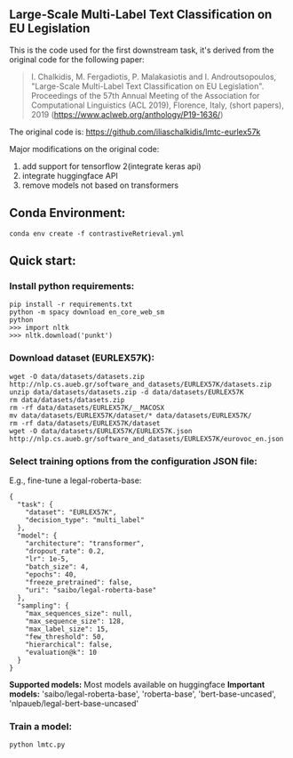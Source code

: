 ## Large-Scale Multi-Label Text Classification on EU Legislation

This is the code used for the first downstream task, it's derived from the original code for the following paper:

> I. Chalkidis, M. Fergadiotis, P. Malakasiotis and I. Androutsopoulos, "Large-Scale Multi-Label Text Classification on EU Legislation". Proceedings of the 57th Annual Meeting of the Association for Computational Linguistics (ACL 2019), Florence, Italy, (short papers), 2019 (https://www.aclweb.org/anthology/P19-1636/)

The original code is: https://github.com/iliaschalkidis/lmtc-eurlex57k

Major modifications on the original code:
1. add support for tensorflow 2(integrate keras api)
2. integrate huggingface API 
3. remove models not based on transformers

## Conda Environment:

```shell
conda env create -f contrastiveRetrieval.yml
```
## Quick start:

### Install python requirements:

```
pip install -r requirements.txt
python -m spacy download en_core_web_sm
python
>>> import nltk
>>> nltk.download('punkt')
```

### Download dataset (EURLEX57K):

```
wget -O data/datasets/datasets.zip http://nlp.cs.aueb.gr/software_and_datasets/EURLEX57K/datasets.zip
unzip data/datasets/datasets.zip -d data/datasets/EURLEX57K
rm data/datasets/datasets.zip
rm -rf data/datasets/EURLEX57K/__MACOSX
mv data/datasets/EURLEX57K/dataset/* data/datasets/EURLEX57K/
rm -rf data/datasets/EURLEX57K/dataset
wget -O data/datasets/EURLEX57K/EURLEX57K.json http://nlp.cs.aueb.gr/software_and_datasets/EURLEX57K/eurovoc_en.json
```

### Select training options from the configuration JSON file:

E.g., fine-tune a legal-roberta-base:

```
{
  "task": {
    "dataset": "EURLEX57K",
    "decision_type": "multi_label"
  },
  "model": {
    "architecture": "transformer",
    "dropout_rate": 0.2,
    "lr": 1e-5,
    "batch_size": 4,
    "epochs": 40,
    "freeze_pretrained": false,
    "uri": "saibo/legal-roberta-base"
  },
  "sampling": {
    "max_sequences_size": null,
    "max_sequence_size": 128,
    "max_label_size": 15,
    "few_threshold": 50,
    "hierarchical": false,
    "evaluation@k": 10
  }
}
```

**Supported models:** Most models available on huggingface
**Important models:** 'saibo/legal-roberta-base', 'roberta-base', 'bert-base-uncased', 'nlpaueb/legal-bert-base-uncased'


### Train a model:

```
python lmtc.py
```
